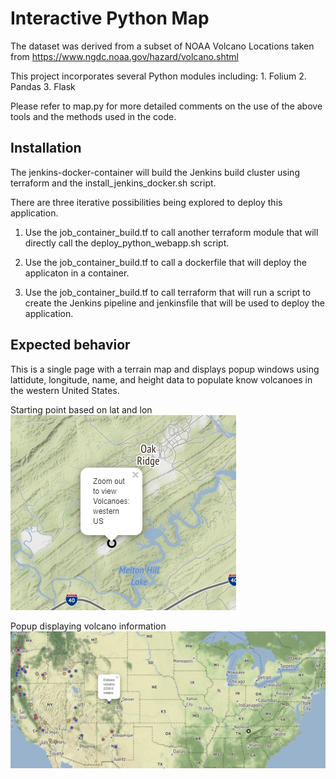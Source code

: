 # Interactive Python Map

The dataset was derived from a subset of NOAA Volcano Locations taken from https://www.ngdc.noaa.gov/hazard/volcano.shtml

This project incorporates several Python modules including: 1. Folium 2. Pandas 3. Flask

Please refer to map.py for more detailed comments on the use of the above tools and the methods used in the code.

## Installation

The jenkins-docker-container will build the Jenkins build cluster using terraform and the install_jenkins_docker.sh script.

There are three iterative possibilities being explored to deploy this application.

1. Use the job_container_build.tf to call another terraform module that will directly call the deploy_python_webapp.sh script.

2. Use the job_container_build.tf to call a dockerfile that will deploy the applicaton in a container.

3. Use the job_container_build.tf to call terraform that will run a script to create the Jenkins pipeline and jenkinsfile that will be used to deploy the application.

## Expected behavior

This is a single page with a terrain map and displays popup windows using lattidute, longitude, name, and height data to populate know volcanoes in the western United States.

Starting point based on lat and lon
![](images/start.png)

Popup displaying volcano information
![](images/volcpopup.png)
